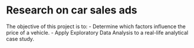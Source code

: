 # Research on car sales ads

The objective of this project is to:
    - Determine which factors influence the price of a vehicle.
    - Apply Exploratory Data Analysis to a real-life analytical case study.
